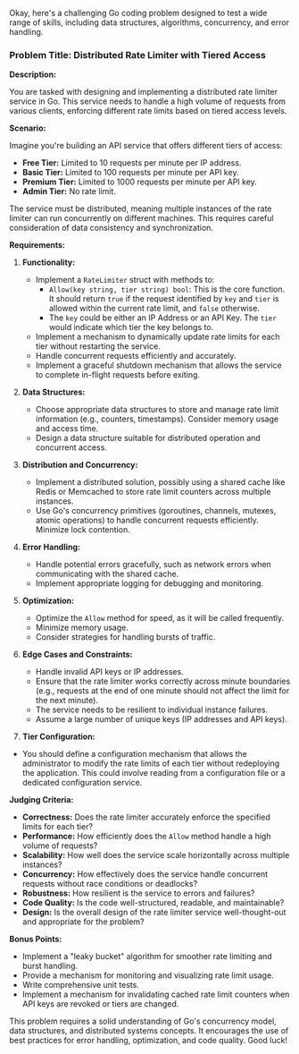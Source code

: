 Okay, here's a challenging Go coding problem designed to test a wide range of skills, including data structures, algorithms, concurrency, and error handling.

### Problem Title: Distributed Rate Limiter with Tiered Access

**Description:**

You are tasked with designing and implementing a distributed rate limiter service in Go. This service needs to handle a high volume of requests from various clients, enforcing different rate limits based on tiered access levels.

**Scenario:**

Imagine you're building an API service that offers different tiers of access:

*   **Free Tier:** Limited to 10 requests per minute per IP address.
*   **Basic Tier:** Limited to 100 requests per minute per API key.
*   **Premium Tier:** Limited to 1000 requests per minute per API key.
*   **Admin Tier:** No rate limit.

The service must be distributed, meaning multiple instances of the rate limiter can run concurrently on different machines. This requires careful consideration of data consistency and synchronization.

**Requirements:**

1.  **Functionality:**
    *   Implement a `RateLimiter` struct with methods to:
        *   `Allow(key string, tier string) bool`:  This is the core function. It should return `true` if the request identified by `key` and `tier` is allowed within the current rate limit, and `false` otherwise.
        *   The `key` could be either an IP Address or an API Key. The `tier` would indicate which tier the key belongs to.
    *   Implement a mechanism to dynamically update rate limits for each tier without restarting the service.
    *   Handle concurrent requests efficiently and accurately.
    *   Implement a graceful shutdown mechanism that allows the service to complete in-flight requests before exiting.

2.  **Data Structures:**
    *   Choose appropriate data structures to store and manage rate limit information (e.g., counters, timestamps).  Consider memory usage and access time.
    *   Design a data structure suitable for distributed operation and concurrent access.

3.  **Distribution and Concurrency:**
    *   Implement a distributed solution, possibly using a shared cache like Redis or Memcached to store rate limit counters across multiple instances.
    *   Use Go's concurrency primitives (goroutines, channels, mutexes, atomic operations) to handle concurrent requests efficiently.  Minimize lock contention.

4.  **Error Handling:**
    *   Handle potential errors gracefully, such as network errors when communicating with the shared cache.
    *   Implement appropriate logging for debugging and monitoring.

5.  **Optimization:**
    *   Optimize the `Allow` method for speed, as it will be called frequently.
    *   Minimize memory usage.
    *   Consider strategies for handling bursts of traffic.

6.  **Edge Cases and Constraints:**
    *   Handle invalid API keys or IP addresses.
    *   Ensure that the rate limiter works correctly across minute boundaries (e.g., requests at the end of one minute should not affect the limit for the next minute).
    *   The service needs to be resilient to individual instance failures.
    *   Assume a large number of unique keys (IP addresses and API keys).

7. **Tier Configuration:**

* You should define a configuration mechanism that allows the administrator to modify the rate limits of each tier without redeploying the application. This could involve reading from a configuration file or a dedicated configuration service.

**Judging Criteria:**

*   **Correctness:** Does the rate limiter accurately enforce the specified limits for each tier?
*   **Performance:** How efficiently does the `Allow` method handle a high volume of requests?
*   **Scalability:** How well does the service scale horizontally across multiple instances?
*   **Concurrency:** How effectively does the service handle concurrent requests without race conditions or deadlocks?
*   **Robustness:** How resilient is the service to errors and failures?
*   **Code Quality:** Is the code well-structured, readable, and maintainable?
*   **Design:** Is the overall design of the rate limiter service well-thought-out and appropriate for the problem?

**Bonus Points:**

*   Implement a "leaky bucket" algorithm for smoother rate limiting and burst handling.
*   Provide a mechanism for monitoring and visualizing rate limit usage.
*   Write comprehensive unit tests.
*   Implement a mechanism for invalidating cached rate limit counters when API keys are revoked or tiers are changed.

This problem requires a solid understanding of Go's concurrency model, data structures, and distributed systems concepts. It encourages the use of best practices for error handling, optimization, and code quality. Good luck!
